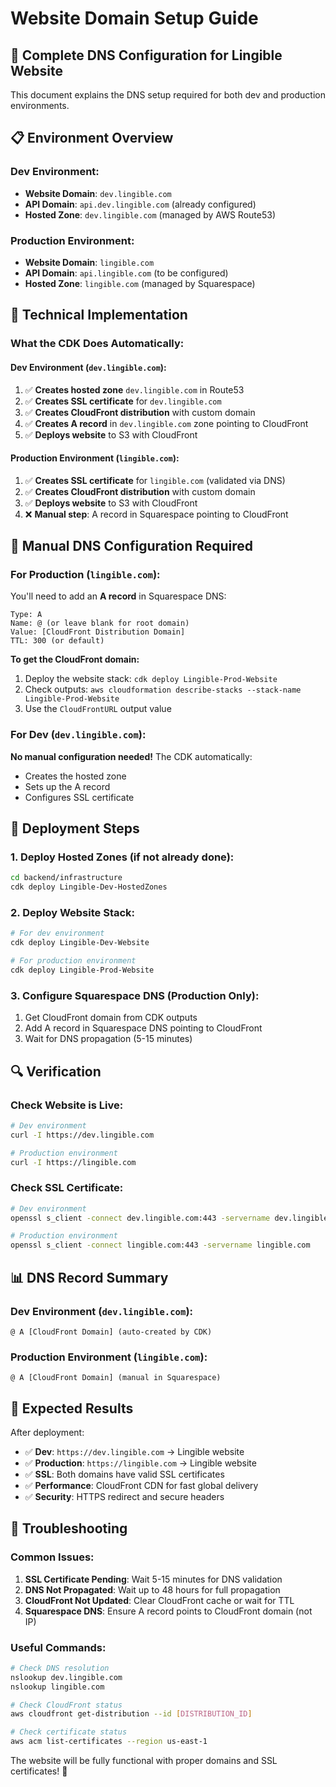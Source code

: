 # Website Domain Setup Guide

## 🎯 **Complete DNS Configuration for Lingible Website**

This document explains the DNS setup required for both dev and production environments.

## 📋 **Environment Overview**

### **Dev Environment:**
- **Website Domain**: `dev.lingible.com`
- **API Domain**: `api.dev.lingible.com` (already configured)
- **Hosted Zone**: `dev.lingible.com` (managed by AWS Route53)

### **Production Environment:**
- **Website Domain**: `lingible.com`
- **API Domain**: `api.lingible.com` (to be configured)
- **Hosted Zone**: `lingible.com` (managed by Squarespace)

## 🔧 **Technical Implementation**

### **What the CDK Does Automatically:**

#### **Dev Environment (`dev.lingible.com`):**
1. ✅ **Creates hosted zone** `dev.lingible.com` in Route53
2. ✅ **Creates SSL certificate** for `dev.lingible.com`
3. ✅ **Creates CloudFront distribution** with custom domain
4. ✅ **Creates A record** in `dev.lingible.com` zone pointing to CloudFront
5. ✅ **Deploys website** to S3 with CloudFront

#### **Production Environment (`lingible.com`):**
1. ✅ **Creates SSL certificate** for `lingible.com` (validated via DNS)
2. ✅ **Creates CloudFront distribution** with custom domain
3. ✅ **Deploys website** to S3 with CloudFront
4. ❌ **Manual step**: A record in Squarespace pointing to CloudFront

## 📝 **Manual DNS Configuration Required**

### **For Production (`lingible.com`):**

You'll need to add an **A record** in Squarespace DNS:

```
Type: A
Name: @ (or leave blank for root domain)
Value: [CloudFront Distribution Domain]
TTL: 300 (or default)
```

**To get the CloudFront domain:**
1. Deploy the website stack: `cdk deploy Lingible-Prod-Website`
2. Check outputs: `aws cloudformation describe-stacks --stack-name Lingible-Prod-Website`
3. Use the `CloudFrontURL` output value

### **For Dev (`dev.lingible.com`):**

**No manual configuration needed!** The CDK automatically:
- Creates the hosted zone
- Sets up the A record
- Configures SSL certificate

## 🚀 **Deployment Steps**

### **1. Deploy Hosted Zones (if not already done):**
```bash
cd backend/infrastructure
cdk deploy Lingible-Dev-HostedZones
```

### **2. Deploy Website Stack:**
```bash
# For dev environment
cdk deploy Lingible-Dev-Website

# For production environment
cdk deploy Lingible-Prod-Website
```

### **3. Configure Squarespace DNS (Production Only):**
1. Get CloudFront domain from CDK outputs
2. Add A record in Squarespace DNS pointing to CloudFront
3. Wait for DNS propagation (5-15 minutes)

## 🔍 **Verification**

### **Check Website is Live:**
```bash
# Dev environment
curl -I https://dev.lingible.com

# Production environment
curl -I https://lingible.com
```

### **Check SSL Certificate:**
```bash
# Dev environment
openssl s_client -connect dev.lingible.com:443 -servername dev.lingible.com

# Production environment
openssl s_client -connect lingible.com:443 -servername lingible.com
```

## 📊 **DNS Record Summary**

### **Dev Environment (`dev.lingible.com`):**
```
@ A [CloudFront Domain] (auto-created by CDK)
```

### **Production Environment (`lingible.com`):**
```
@ A [CloudFront Domain] (manual in Squarespace)
```

## 🎯 **Expected Results**

After deployment:

- ✅ **Dev**: `https://dev.lingible.com` → Lingible website
- ✅ **Production**: `https://lingible.com` → Lingible website
- ✅ **SSL**: Both domains have valid SSL certificates
- ✅ **Performance**: CloudFront CDN for fast global delivery
- ✅ **Security**: HTTPS redirect and secure headers

## 🔧 **Troubleshooting**

### **Common Issues:**

1. **SSL Certificate Pending**: Wait 5-15 minutes for DNS validation
2. **DNS Not Propagated**: Wait up to 48 hours for full propagation
3. **CloudFront Not Updated**: Clear CloudFront cache or wait for TTL
4. **Squarespace DNS**: Ensure A record points to CloudFront domain (not IP)

### **Useful Commands:**
```bash
# Check DNS resolution
nslookup dev.lingible.com
nslookup lingible.com

# Check CloudFront status
aws cloudfront get-distribution --id [DISTRIBUTION_ID]

# Check certificate status
aws acm list-certificates --region us-east-1
```

The website will be fully functional with proper domains and SSL certificates! 🚀
